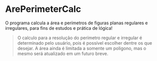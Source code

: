 # ArePerimeterCalc
O programa calcula a área e perímetros de figuras planas regulares e irregulares, para fins de estudos e prática de lógica!
> O calculo para a resolução do perímetro regular e irregular é determinado pelo usuário, pois é possível escolher dentre os que desejar.
> A área ainda é limitada a somente um poligono, mas o mesmo será atualizado em um futuro breve.

